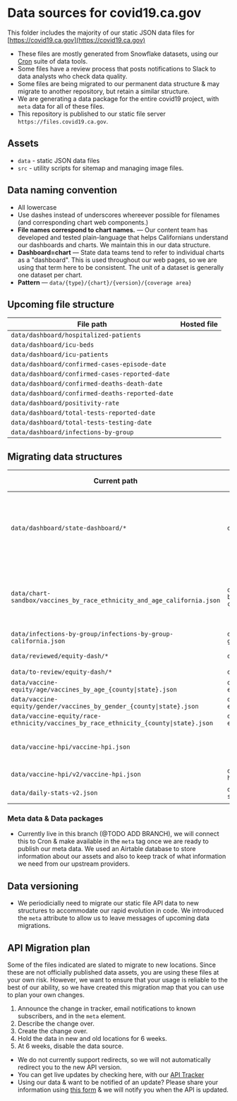 # Data sources for covid19.ca.gov

This folder includes the majority of our static JSON data files for [https://covid19.ca.gov](https://covid19.ca.gov)

* These files are mostly generated from Snowflake datasets, using our [Cron](https://github.com/cagov/Cron) suite of data tools.
* Some files have a review process that posts notifications to Slack to data analysts who check data quality.
* Some files are being migrated to our permanent data structure & may migrate to another repository, but retain a similar structure.
* We are generating a data package for the entire covid19 project, with `meta` data for all of these files.
* This repository is published to our static file server `https://files.covid19.ca.gov`.

## Assets

* `data` - static JSON data files
* `src` - utility scripts for sitemap and managing image files.

## Data naming convention
* All lowercase 
* Use dashes instead of underscores whereever possible for filenames (and corresponding chart web components.)
* **File names correspond to chart names.** — Our content team has developed and tested plain-language that helps Californians understand our dashboards and charts. We maintain this in our data structure.
* **Dashboard=chart** — State data teams tend to refer to individual charts as a "dashboard". This is used throughout our web pages, so we are using that term here to be consistent. The unit of a dataset is generally one dataset per chart.
* **Pattern** — `data/{type}/{chart}/{version}/{coverage area}`

## Upcoming file structure

| File path | Hosted file |
| -- | -- |
|`data/dashboard/hospitalized-patients` | |
|`data/dashboard/icu-beds` | |
|`data/dashboard/icu-patients` | |
|`data/dashboard/confirmed-cases-episode-date` | |
|`data/dashboard/confirmed-cases-reported-date` | |
|`data/dashboard/confirmed-deaths-death-date` | |
|`data/dashboard/confirmed-deaths-reported-date` | |
|`data/dashboard/positivity-rate` | |
|`data/dashboard/total-tests-reported-date` | |
|`data/dashboard/total-tests-testing-date` | |
|`data/dashboard/infections-by-group` | |

## Migrating data structures

| Current path | Future file path | Creation date | Removal date | Description |
| --- | --- | --- | --- | --- | 
|`data/dashboard/state-dashboard/*` | `data/dashboard/*` | March 30, 2021 | Unscheduled | Move all charts to single dashboard folder, where the child folders are datasets for charts. |
|`data/chart-sandbox/vaccines_by_race_ethnicity_and_age_california.json` | `data/dashboard/sandbox/v1/vaccines-by-race-ethnicity-and-age-california.json` | Unscheduled | Unscheduled | @TODO confirm if this is used by our staging charts, and if so move to dashboard folder. |
|`data/infections-by-group/infections-by-group-california.json` | `data/dashboard/infections-by-group/v1/california.json` | Unscheduled | Unscheduled | |
|`data/reviewed/equity-dash/*` | `data/equity-dash/v2/reviewed/*` | Unscheduled | Unscheduled | Not changing file structure |
|`data/to-review/equity-dash/*` | `data/equity-dash/v2/reviewed/*` | Unscheduled | Unscheduled |
|`data/vaccine-equity/age/vaccines_by_age_{county\|state}.json` | `data/dashboard/vaccine-equity/v2/age/{county\|state}.json` | Unscheduled | Unscheduled | |
|`data/vaccine-equity/gender/vaccines_by_gender_{county\|state}.json` | `data/dashboard/vaccine-equity/v2/gender/{county\|state}.json` | Unscheduled | Unscheduled | |
|`data/vaccine-equity/race-ethnicity/vaccines_by_race_ethnicity_{county\|state}.json` | `data/dashboard/vaccine-equity/race-ethnicity/v2/{county\|state}.json`| Unscheduled | Unscheduled | |
|`data/vaccine-hpi/vaccine-hpi.json` |  | Unscheduled | Unscheduled | Will remove v1 after scheduled announcement. |
|`data/vaccine-hpi/v2/vaccine-hpi.json` | `data/dashboard/vaccine-hpi/v2/california.json` | Unscheduled | Unscheduled | |
|`data/daily-stats-v2.json` | `data/stats/v2/covid19-daily-stats.json` | Unscheduled | Unscheduled | @TODO Confirm |

### Meta data & Data packages

* Currently live in this branch (@TODO ADD BRANCH), we will connect this to Cron & make available in the `meta` tag once we are ready to publish our meta data. We used an Airtable database to store information about our assets and also to keep track of what information we need from our upstream providers. 

## Data versioning

* We periodicially need to migrate our static file API data to new structures to accommodate our rapid evolution in code. We introduced the `meta` attribute to allow us to leave messages of upcoming data migrations. 

## API Migration plan

Some of the files indicated are slated to migrate to new locations. Since these are not officially published data assets, you are using these files at your own risk. However, we want to ensure that your usage is reliable to the best of our ability, so we have created this migration map that you can use to plan your own changes.

1. Announce the change in tracker, email notifications to known subscribers, and in the `meta` element.
2. Describe the change over.
3. Create the change over.
4. Hold the data in new and old locations for 6 weeks.
5. At 6 weeks, disable the data source.

* We do not currently support redirects, so we will not automatically redirect you to the new API version.
* You can get live updates by checking here, with our [API Tracker](#@TODO)
* Using our data & want to be notified of an update? Please share your information using [this form](#@TODO) & we will notify you when the API is updated.
